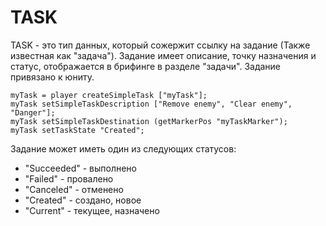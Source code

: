 # TASK
TASK - это тип данных, который сожержит ссылку на задание (Также известная как "задача"). Задание имеет описание, точку назначения и статус, отображается в брифинге в разделе "задачи". Задание привязано к юниту.
```
myTask = player createSimpleTask ["myTask"];
myTask setSimpleTaskDescription ["Remove enemy", "Clear enemy", "Danger"];
myTask setSimpleTaskDestination (getMarkerPos "myTaskMarker");
myTask setTaskState "Created";
```
Задание может иметь один из следующих статусов:
* "Succeeded" - выполнено
* "Failed" - провалено
* "Canceled" - отменено
* "Created" - создано, новое
* "Current" - текущее, назначено
